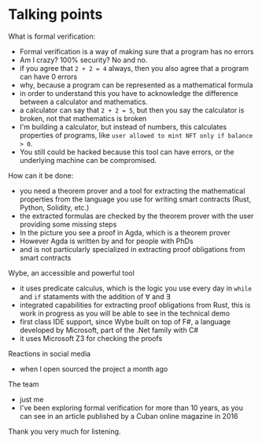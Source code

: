 # Talking points

What is formal verification:

- Formal verification is a way of making sure that a program has no errors
- Am I crazy? 100% security? No and no.
- if you agree that `2 + 2 = 4` always, then you also agree that a program can have 0 errors
- why, because a program can be represented as a mathematical formula
- in order to understand this you have to acknowledge the difference between a calculator and mathematics.
- a calculator can say that `2 + 2 = 5`, but then you say the calculator is broken, not that mathematics is broken
- I'm building a calculator, but instead of numbers, this calculates properties of programs, like `user allowed to mint NFT only if balance > 0`.
- You still could be hacked because this tool can have errors, or the underlying machine can be compromised.

How can it be done:

- you need a theorem prover and a tool for extracting the mathematical properties from the language you use for writing smart contracts (Rust, Python, Solidity, etc.)
- the extracted formulas are checked by the theorem prover with the user providing some missing steps
- In the picture you see a proof in Agda, which is a theorem prover
- However Agda is written by and for people with PhDs
- and is not particularly specialized in extracting proof obligations from smart contracts

Wybe, an accessible and powerful tool

- it uses predicate calculus, which is the logic you use every day in `while` and `if` stataments with the addition of ∀ and ∃
- integrated capabilities for extracting proof obligations from Rust, this is work in progress as you will be able to see in the technical demo
- first class IDE support, since Wybe built on top of F#, a language developed by Microsoft, part of the .Net family with C#
- it uses Microsoft Z3 for checking the proofs

Reactions in social media

- when I open sourced the project a month ago

The team

- just me
- I've been exploring formal verification for more than 10 years, as you can see in an article published by a Cuban online magazine in 2016

Thank you very much for listening.
